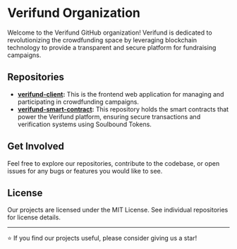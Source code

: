 # Verifund Organization

Welcome to the Verifund GitHub organization! Verifund is dedicated to revolutionizing the crowdfunding space by leveraging blockchain technology to provide a transparent and secure platform for fundraising campaigns.

## Repositories

- **[verifund-client](https://github.com/Verifund-Team/verifund-client):** This is the frontend web application for managing and participating in crowdfunding campaigns.
- **[verifund-smart-contract]([./verifund-smart-contract](https://github.com/Verifund-Team/verifund-smart-contract)):** This repository holds the smart contracts that power the Verifund platform, ensuring secure transactions and verification systems using Soulbound Tokens.

## Get Involved

Feel free to explore our repositories, contribute to the codebase, or open issues for any bugs or features you would like to see.

## License

Our projects are licensed under the MIT License. See individual repositories for license details.

---

⭐ If you find our projects useful, please consider giving us a star!
